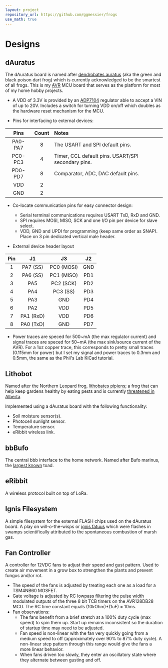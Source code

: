 ```yaml
---
layout: project
repository_url: https://github.com/ggmessier/frogs
use_math: true
---
```

# Designs

## dAuratus

The dAuratus board is named after [dendrobates auratus](https://en.wikipedia.org/wiki/Green_and_black_poison_dart_frog) (aka the green and black poison dart frog) which is currently acknowledged to be the smartest of all frogs.  This is my [AVR](avr) MCU board that serves as the platform for most of my home hobby projects.

- A VDD of 3.3V is provided by an [ADP7104](https://www.analog.com/en/products/adp7104.html) regulator able to accept a VIN of up to 20V.  Includes a switch for turning VDD on/off which doubles as the hardware reset mechanism for the MCU.

- Pins for interfacing to external devices:

| Pins | Count | Notes |
| :---: | :---: | :--- |
| PA0-PA7 | 8 | The USART and SPI default pins.  |
| PC0-PC3 | 4 | Timer, CCL default pins.  USART/SPI secondary pins. |
| PD0-PD7 | 8 | Comparator, ADC, DAC default pins. |
| VDD     | 2 | |
| GND     | 2 | |

- Co-locate communication pins for easy connector design:
  + Serial terminal communications requires USART TxD, RxD and GND.
  + SPI requires MOSI, MISO, SCK and one I/O pin per device for slave select.
  + VDD, GND and UPDI for programming (keep same order as SNAP).  Place on 3 pin dedicated vertical male header.

- External device header layout

Pin  | J1        | J3         | J2   |
:--: | :--:      | :--:       | :--: |
  1  | PA7 (SS)  | PC0 (MOSI) | GND  |
  2  | PA6 (SS)  | PC1 (MISO) | PD1  |
  3  | PA5       | PC2 (SCK)  | PD2  |
  4  | PA4       | PC3 (SS)   | PD3  |
  5  | PA3       | GND        | PD4  |
  6  | PA2       | VDD        | PD5  |
  7  | PA1 (RxD) | VDD        | PD6  |
  8  | PA0 (TxD) | GND        | PD7  |

- Power traces are speced for 500~mA (the max regulator current) and signal traces are speced for 50~mA (the max sink/source current of the AVR).  For a 1oz copper trace, this corresponds to pretty small traces (0.115mm for power) but I set my signal and power traces to 0.3mm and 0.5mm, the same as the Phil's Lab KiCad tutorial.




## Lithobot

Named after the Northern Leopard frog, [lithobates pipiens](https://www.ab-conservation.com/avamp/identification-keys/juvenile-and-adult-amphibians-of-alberta/northern-leopard-frog/); a frog that can help keep gardens healthy by eating pests and is currently [threatened in Alberta](https://naturealberta.ca/what-happened-to-the-northern-leopard-frog/).

Implemented using a dAuratus board with the following functionality:
- Soil moisture sensor(s).
- Photocell sunlight sensor.
- Temperature sensor.
- eRibbit wireless link.


## bbBufo

The central bbb interface to the home network.  Named after Bufo marinus, the [largest known](https://www.guinnessworldrecords.com/world-records/71033-largest-toad) toad.


## eRibbit

A wireless protocol built on top of LoRa.


## Ignis Filesystem

A simple filesystem for the external FLASH chips used on the dAuratus board.  A play on will-o-the-wisps or [ignis fatuus](https://en.wikipedia.org/wiki/Will-o%27-the-wisp) which were flashes in swamps scientifically attributed to the spontaneous combustion of marsh gas.   


## Fan Controller

A controller for 12VDC fans to adjust their speed and gust pattern.  Used to create air movement in a grow box to strengthen the plants and prevent fungus and/or rot.

- The speed of the fans is adjusted by treating each one as a load for a TSM4NB60 MOSFET.
- Gate voltage is adjusted by RC lowpass filtering the pulse width modulated outputs of the three 8 bit TCB timers on the AVR128DB28 MCU.  The RC time constant equals (10kOhm)*(1uF) = 10ms.
- Fan observations:
  + The fans benefit from a brief stretch at a 100% duty cycle (max speed) to spin them up.  Start up remains inconsistent so the duration of startup time may need to be adjusted.
  + Fan speed is non-linear with the fan very quickly going from a medium speed to off (approximately over   90% to 87% duty cycle).  A non-linear step pattern through this range would give the fans a more linear behavior.
  + When fans driven too slowly, they enter an oscillatory state where they alternate between gusting and off.

